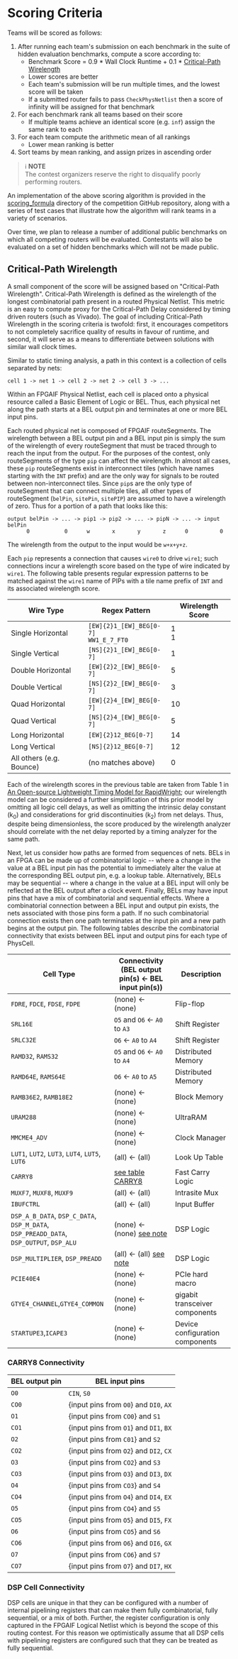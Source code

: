 # Scoring Criteria
Teams will be scored as follows:

1. After running each team's submission on each benchmark in the suite of
   hidden evaluation benchmarks, compute a score according to:
   - Benchmark Score = 0.9 * Wall Clock Runtime + 0.1 * [Critical-Path Wirelength](#critical-path-wirelength)
   - Lower scores are better
   - Each team's submission will be run multiple times, and the lowest score
     will be taken
   - If a submitted router fails to pass `CheckPhysNetlist` then a score of infinity will be assigned for that benchmark
2. For each benchmark rank all teams based on their score
   - If multiple teams achieve an identical score (e.g. `inf`) assign the same rank to each
3. For each team compute the arithmetic mean of all rankings
   - Lower mean ranking is better
4. Sort teams by mean ranking, and assign prizes in ascending order

> ℹ️ **NOTE**  
> The contest organizers reserve the right to disqualify poorly performing routers.

An implementation of the above scoring algorithm is provided in the
[scoring_formula](https://github.com/Xilinx/fpga24_routing_contest/tree/master/scoring_formula)
directory of the competition GitHub repository, along with a series of test
cases that illustrate how the algorithm will rank teams in a variety of
scenarios.

Over time, we plan to release a number of additional public benchmarks on which
all competing routers will be evaluated. Contestants will also be evaluated on
a set of hidden benchmarks which will not be made public.

## Critical-Path Wirelength

A small component of the score will be assigned based on
"Critical-Path Wirelength". Critical-Path Wirelength is defined as the
wirelength of the longest combinatorial path present in a routed Physical
Netlist. This metric is an easy to compute proxy for the Critical-Path Delay
considered by timing driven routers (such as Vivado). The goal of including
Critical-Path Wirelength in the scoring criteria is twofold: first, it
encourages competitors to not completely sacrifice quality of results in favour
of runtime, and second, it will serve as a means to differentiate between
solutions with similar wall clock times.

Similar to static timing analysis, a path in this context is a collection of
cells separated by nets:
```
cell 1 -> net 1 -> cell 2 -> net 2 -> cell 3 -> ...
```
Within an FPGAIF Physical Netlist, each cell is placed onto a physical resource
called a Basic Element of Logic or BEL. Thus, each physical net along the path
starts at a BEL output pin and terminates at one or more BEL input pins.

Each routed physical net is composed of FPGAIF routeSegments. The wirelength
between a BEL output pin and a BEL input pin is simply the sum of the
wirelength of every routeSegment that must be traced through to reach the input
from the output.
For the purposes of the contest, only routeSegments of the type `pip` can
affect the wirelength.
In almost all cases, these `pip` routeSegments exist in interconnect
tiles (which have names starting with the `INT` prefix) and are the only way for
signals to be routed between non-interconnect tiles.
Since `pip`s are the only type of routeSegment that can connect multiple tiles, all other types of
routeSegment (`belPin`, `sitePin`, `sitePIP`) are assumed to have a wirelength
of zero. Thus for a portion of a path that looks like this:
```
output belPin -> ... -> pip1 -> pip2 -> ... -> pipN -> ... -> input belPin
      0           0      w       x       y       z      0          0
```
The wirelength from the output to the input would be `w+x+y+z`.

Each `pip` represents a connection that causes `wire0` to drive `wire1`;
such connections incur a wirelength score based on the type of wire indicated
by `wire1`. The following table presents regular expression patterns to be
matched against the `wire1` name of PIPs with a tile name prefix of `INT`
and its associated wirelength score.

| Wire Type         | Regex Pattern           | Wirelength Score |
|-------------------|-------------------------|------------------|
| Single Horizontal |`[EW]{2}1_[EW]_BEG[0-7]`<br>`WW1_E_7_FT0` |1<br>1|
| Single Vertical   |`[NS]{2}1_[EW]_BEG[0-7]` |                 1|
| Double Horizontal |`[EW]{2}2_[EW]_BEG[0-7]` |                 5|
| Double Vertical   |`[NS]{2}2_[EW]_BEG[0-7]` |                 3|
| Quad Horizontal   |`[EW]{2}4_[EW]_BEG[0-7]` |                10|
| Quad Vertical     |`[NS]{2}4_[EW]_BEG[0-7]` |                 5|
| Long Horizontal   |`[EW]{2}12_BEG[0-7]`     |                14|
| Long Vertical     |`[NS]{2}12_BEG[0-7]`     |                12|
| All others (e.g. Bounce) | (no matches above) |               0|

Each of the wirelength scores in the previous table are taken from Table 1 in
[An Open-source Lightweight Timing Model for RapidWright](https://www.rapidwright.io/docs/_downloads/6610b931d8a2e053e69a499d3923077f/FPT19-TimingModel.pdf);
our wirelength model can be considered a further simplification of this prior model
by omitting all logic cell delays, as well as omitting the intrinsic delay constant (k<sub>0</sub>)
and considerations for grid discontinuities (k<sub>2</sub>) from net delays.
Thus, despite being dimensionless, the score produced by the wirelength
analyzer should correlate with the net delay reported by a timing analyzer for
the same path.

Next, let us consider how paths are formed from sequences of nets. BELs in an
FPGA can be made up of combinatorial logic -- where a change in the value at a
BEL input pin has the potential to immediately alter the value at the
corresponding BEL output pin, e.g. a lookup table. Alternatively, BELs may be
sequential -- where a change in the value at a BEL input will only be reflected
at the BEL output after a clock event. Finally,  BELs may have input pins that
have a mix of combinatorial and sequential effects. Where a combinatorial
connection between a BEL input and output pin exists, the nets associated with
those pins form a path. If no such combinatorial connection exists then one
path terminates at the input pin and a new path begins at the output pin. The
following tables describe the combinatorial connectivity that exists between
BEL input and output pins for each type of PhysCell.

| Cell Type                                                                                | Connectivity <br> (BEL output pin(s) <- BEL input pin(s)) | Description |
|------------------------------------------------------------------------------------------|-------------------------------|--------------------|
|`FDRE`, `FDCE`, `FDSE`, `FDPE`                                                            | (none) <- (none)              | Flip-flop          |
|`SRL16E`                                                                                  | `O5` and `O6` <- `A0` to `A3` | Shift Register     |
|`SRLC32E`                                                                                 | `O6` <- `A0` to `A4`          | Shift Register     |
|`RAMD32`, `RAMS32`                                                                        | `O5` and `O6` <- `A0` to `A4` | Distributed Memory |
|`RAMD64E`, `RAMS64E`                                                                      | `O6` <- `A0` to `A5`          | Distributed Memory |
|`RAMB36E2`, `RAMB18E2`                                                                    | (none) <- (none)              | Block Memory       |
|`URAM288`                                                                                 | (none) <- (none)              | UltraRAM           |
|`MMCME4_ADV`                                                                              | (none) <- (none)              | Clock Manager      |
|`LUT1`, `LUT2`, `LUT3`, `LUT4`, `LUT5`, `LUT6`                                            | (all) <- (all)                | Look Up Table      |
|`CARRY8`                                                                                  | [see table CARRY8](#carry8-connectivity) | Fast Carry Logic |
|`MUXF7`, `MUXF8`, `MUXF9`                                                                 | (all) <- (all)                | Intrasite Mux      |
|`IBUFCTRL`                                                                                | (all) <- (all)                | Input Buffer       |
|`DSP_A_B_DATA`, `DSP_C_DATA`, `DSP_M_DATA`,<br>`DSP_PREADD_DATA`, `DSP_OUTPUT`, `DSP_ALU` | (none) <- (none) [see note](#dsp-cell-connectivity) | DSP Logic |
|`DSP_MULTIPLIER`, `DSP_PREADD`                                                            | (all) <- (all) [see note](#dsp-cell-connectivity) | DSP Logic |
|`PCIE40E4`                                                                                | (none) <- (none)              | PCIe hard macro    |
|`GTYE4_CHANNEL`,`GTYE4_COMMON`                                                            | (none) <- (none)              | gigabit transceiver components |
|`STARTUPE3`,`ICAPE3`                                                                      | (none) <- (none)              | Device configuration components |

### CARRY8 Connectivity
| BEL output pin | BEL input pins                     |
|------------|----------------------------------------|
| `O0`       | `CIN`, `S0`                            |
|`CO0`       | {input pins from `O0`} and `DI0`, `AX` |
| `O1`       | {input pins from `CO0`} and `S1`       |
| `CO1`      | {input pins from `O1`} and `DI1`, `BX` |
| `O2`       | {input pins from `C01`} and `S2`       |
| `CO2`      | {input pins from `O2`} and `DI2`, `CX` |
| `O3`       | {input pins from `CO2`} and `S3`       |
| `CO3`      | {input pins from `O3`} and `DI3`, `DX` |
| `O4`       | {input pins from `CO3`} and `S4`       |
| `CO4`      | {input pins from `O4`} and `DI4`, `EX` |
| `O5`       | {input pins from `CO4`} and `S5`       |
| `CO5`      | {input pins from `O5`} and `DI5`, `FX` |
| `O6`       | {input pins from `CO5`} and `S6`       |
| `CO6`      | {input pins from `O6`} and `DI6`, `GX` |
| `O7`       | {input pins from `CO6`} and `S7`       |
| `CO7`      | {input pins from `O7`} and `DI7`, `HX` |

### DSP Cell Connectivity
DSP cells are unique in that they can be configured with a number of internal
pipelining registers that can make them fully combinatorial, fully sequential,
or a mix of both. Further, the register configuration is only captured in the
FPGAIF Logical Netlist which is beyond the scope of this routing contest. For
this reason we optimistically assume that all DSP cells with pipelining
registers are configured such that they can be treated as fully sequential.
